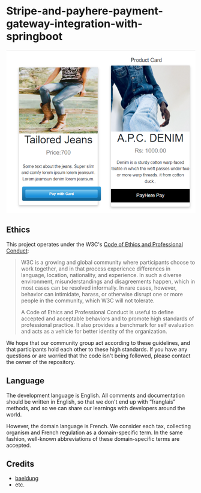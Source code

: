 # Stripe-and-payhere-payment-gateway-integration-with-springboot

![alt text](https://github.com/Chamithfernando/stripe-and-payhere-payment-gateway-integration/blob/4b4eb37ad2b2002d87f869b1ba3baa54d6933cec/src/main/resources/static/Capture.PNG?raw=true)



## Ethics

This project operates under the W3C's
[Code of Ethics and Professional Conduct](https://www.w3.org/Consortium/cepc):

> W3C is a growing and global community where participants choose to work
> together, and in that process experience differences in language, location,
> nationality, and experience. In such a diverse environment, misunderstandings
> and disagreements happen, which in most cases can be resolved informally. In
> rare cases, however, behavior can intimidate, harass, or otherwise disrupt one
> or more people in the community, which W3C will not tolerate.
>
> A Code of Ethics and Professional Conduct is useful to define accepted and
> acceptable behaviors and to promote high standards of professional
> practice. It also provides a benchmark for self evaluation and acts as a
> vehicle for better identity of the organization.

We hope that our community group act according to these guidelines, and that
participants hold each other to these high standards. If you have any questions
or are worried that the code isn't being followed, please contact the owner of the repository.


## Language

The development language is English. All comments and documentation should be written in English, so that we don't end up with “franglais” methods, and so we can share our learnings with developers around the world.

However, the domain language is French. We consider each tax, collecting organism and French regulation as a domain-specific term. In the same fashion, well-known abbreviations of these domain-specific terms are accepted.



## Credits

* [baeldung](https://www.baeldung.com/java-stripe-api)
* etc.
